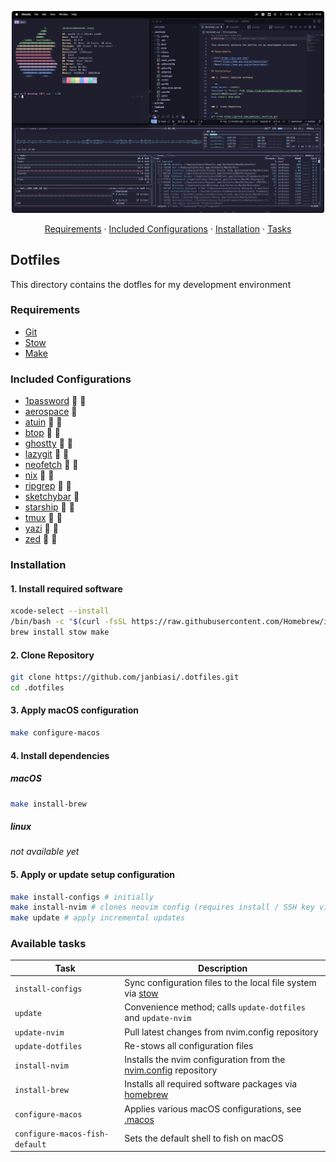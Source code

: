 <p align="center">
    <img width="500" src="./docs/screenshot.png" />
</p>
<p align="center">
    <a href="#requirements">Requirements</a> · <a href="#included-configurations">Included Configurations</a> · <a href="#installation">Installation</a> · <a href="#available-tasks">Tasks</a>
</p>

## Dotfiles

This directory contains the dotfles for my development environment

### Requirements

- [Git](https://git-scm.com/)
- [Stow](https://www.gnu.org/software/stow/)
- [Make](https://www.gnu.org/software/make/)

### Included Configurations

- [1password](https://1password.com) :apple: :penguin:
- [aerospace](https://nikitabobko.github.io/AeroSpace/guide) :apple:
- [atuin](https://atuin.sh/) :apple: :penguin:
- [btop](https://github.com/aristocratos/btop) :apple: :penguin:
- [ghostty](https://ghostty.org/) :apple: :penguin:
- [lazygit](https://github.com/jesseduffield/lazygit) :apple: :penguin:
- [neofetch](https://github.com/dylanaraps/neofetch) :apple: :penguin:
- [nix](https://nixos.org) :apple: :penguin:
- [ripgrep](https://github.com/BurntSushi/ripgrep) :apple: :penguin:
- [sketchybar](https://github.com/FelixKratz/SketchyBar) :apple:
- [starship](https://starship.rs) :apple: :penguin:
- [tmux](https://github.com/tmux/tmux) :apple: :penguin:
- [yazi](https://github.com/sxyazi/yazi) :apple: :penguin:
- [zed](https://zed.dev) :apple: :penguin:

### Installation

#### 1. Install required software

```sh
xcode-select --install
/bin/bash -c "$(curl -fsSL https://raw.githubusercontent.com/Homebrew/install/HEAD/install.sh)"
brew install stow make
```

#### 2. Clone Repository

```sh
git clone https://github.com/janbiasi/.dotfiles.git
cd .dotfiles
```

#### 3. Apply macOS configuration

```sh
make configure-macos
```

#### 4. Install dependencies

##### macOS

```sh
make install-brew
```

##### linux

_not available yet_

#### 5. Apply or update setup configuration

```sh
make install-configs # initially
make install-nvim # clones neovim config (requires install / SSH key via 1password)
make update # apply incremental updates
```

### Available tasks

| Task                           | Description                                                                                                |
| ------------------------------ | ---------------------------------------------------------------------------------------------------------- |
| `install-configs`              | Sync configuration files to the local file system via [stow](https://www.gnu.org/software/stow/)           |
| `update`                       | Convenience method; calls `update-dotfiles` and `update-nvim`                                              |
| `update-nvim`                  | Pull latest changes from nvim.config repository                                                            |
| `update-dotfiles`              | Re-stows all configuration files                                                                           |
| `install-nvim`                 | Installs the nvim configuration from the [nvim.config](https://github.com/janbiasi/nvim.config) repository |
| `install-brew`                 | Installs all required software packages via [homebrew](https://brew.sh/)                                   |
| `configure-macos`              | Applies various macOS configurations, see [.macos](./extra/.macos)                                         |
| `configure-macos-fish-default` | Sets the default shell to fish on macOS                                                                    |
